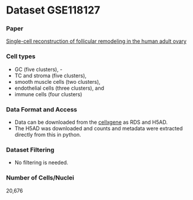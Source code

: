 # Dataset GSE118127

### Paper
[Single-cell reconstruction of follicular remodeling in the human adult ovary](https://www.nature.com/articles/s41467-019-11036-9)

### Cell types
- GC (five clusters), -
- TC and stroma (five clusters), 
- smooth muscle cells (two clusters), 
- endothelial cells (three clusters), and 
- immune cells (four clusters)

### Data Format and Access
- Data can be downloaded from the [cellxgene](https://cellxgene.cziscience.com/collections/2902f08c-f83c-470e-a541-e463e25e5058) as RDS and H5AD.
- The H5AD was downloaded and counts and metadata were extracted directly from this in python.

### Dataset Filtering
- No filtering is needed.

### Number of Cells/Nuclei
20,676
